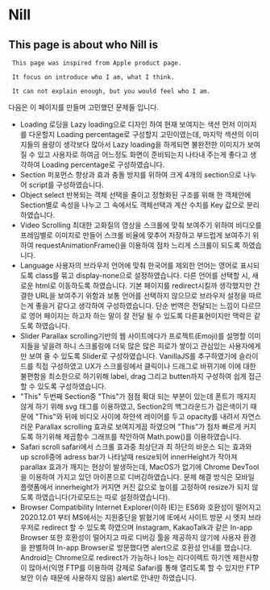 # Nill

## This page is about who Nill is

```
 This page was inspired from Apple product page.

 It focus on introduce who I am, what I think.

 It can not explain enough, but you would feel who I am.
```

다음은 이 페이지를 만들며 고민했던 문제들 입니다.

- Loading
  로딩을 Lazy loading으로 디자인 하여 현재 보여지는 색션 먼저 이미지를 다운할지 Loading percentage로 구성할지 고민이였는데, 마지막 섹션의 이미지들의 용량이 생각보다 많아서 Lazy loading을 하게되면 불완전한 이미지가 보여질 수 있고 사용자로 하여금 어느정도 화면이 준비되는지 나타내 주는게 좋다고 생각하여 Loading percentage로 구성하였습니다.
- Section
  퍼포먼스 향상과 효과 충돌 방지를 위하여 크게 4개의 section으로 나누어 script를 구성하였습니다.
- Object select
  반복되는 객체 선택을 줄이고 정형화된 구조를 위해 한 객체안에 Section별로 속성을 나누고 그 속에서도 객체선택과 계산 수치를 Key 값으로 분리하였습니다.
- Video Scrolling
  최대한 고화질의 영상을 스크롤에 맞춰 보여주기 위하여 비디오를 프레임별로 이미지로 만들어 스크롤 비율에 맞추어 저장하고 부드럽게 보여주기 위하여 requestAnimationFrame()을 이용하여 점차 느리게 스크롤이 되도록 하였습니다.
- Language
  사용자의 브라우저 언어에 맞춰 한국어를 제외한 언어는 영어로 표시되도록 class를 묶고 display-none으로 설정하였습니다. 다른 언어를 선택할 시, 새로운 html로 이동하도록 하였습니다. 기본 페이지를 redirect시킬까 생각했지만 간결한 URL을 보여주기 위함과 보통 언어를 선택하지 않으므로 브라우저 설정을 따르는게 좋을거 같다고 생각하여 구성하였습니다.
  단순 번역은 전달되는 느낌이 다르므로 영어 페이지는 하고자 하는 말이 잘 전달 될 수 있도록 다른표현이지만 맥락은 같도록 하였습니다.
- Slider
  Parallax scrolling기반의 웹 사이트에다가 프로젝트(Emoji)를 설명할 이미지들을 넣을려 하니 스크롤링에 더욱 많은 많은 피로가 쌓이고 관심있는 사용자에게만 보여 줄 수 있도록 Slider로 구성하였습니다. VanillaJS를 추구하였기에 슬라이드를 직접 구성하였고 UX가 스크롤링에서 클릭이나 드래그로 바뀌기에 이에 대한 불편함을 최소한으로 하기위해 label, drag 그리고 butten까지 구성하여 쉽게 접근할 수 있도록 구성하였습니다.
- "This"
  두번째 Section중 "This"가 점점 확대 되는 부분이 있는데 폰트가 깨지지 않게 하기 위해 svg 태그를 이용하였고, Section2의 백그라운드가 검은색이기 때문에 "This"와 뒤에 비디오 사이에 하얀색 레이어를 두고 opacity를 내려서 자연스러운 Parallax scrolling 효과로 보여지게끔 하였으며 "This"가 점차 빠르게 커지도록 하기위해 제곱함수 그래프를 착안하여 Math.pow()를 이용하였습니다.
- Safari scroll
  safari에서 스크롤 효과중 최상단과 최 하단의 바운스 되는 효과와 up scroll중에 adress bar가 나타날때 resize되어 innerHeight가 작아져 parallax 효과가 깨지는 현상이 발생하는데, MacOS가 없기에 Chrome DevTool을 이용하여 가지고 있던 아이폰으로 디버깅하였습니다. 문제 해결 방식은 모바일 플랫폼에서 innerheight가 커지면 커진 값으로 높이를 고정하여 resize가 되지 않도록 하였습니다(가로모드는 따로 설정하였습니다).
- Browser Compatibility
  Internet Explorer(이하 IE)는 ES6와 호환성이 떨어지고 2020.12.01 부터 MS에서는 지원중단을 밝혔기에 IE에서 사이트 방문 시 엣지 브라우저로 redirect 할 수 있도록 하였으며 Instagram, KakaoTalk과 같은 In-app Browser 또한 호환성이 떨어지고 따로 디버깅 툴을 제공하지 않기에 사용자 환경을 판별하여 In-app Browser로 방문했다면 alert으로 호환성 안내를 했습니다. Android는 Chrome으로 redirect가 가능하나 Ios는 리다이렉트 하기엔 제한사항이 많아서(익명 FTP를 이용하여 강제로 Safari를 통해 열리도록 할 수 있지만 FTP보안 이슈 때문에 사용하지 않음) alert로 안내만 하였습니다.
